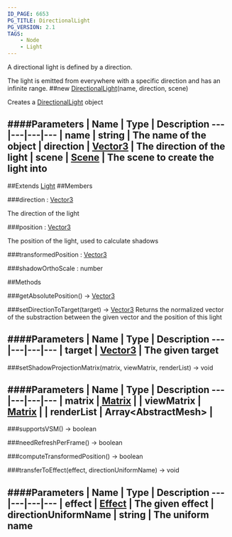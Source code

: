 ```yaml
---
ID_PAGE: 6653
PG_TITLE: DirectionalLight
PG_VERSION: 2.1
TAGS:
    - Node
    - Light
---
```


A directional light is defined by a direction.

The light is emitted from everywhere with a specific direction and has an infinite range.
##new [DirectionalLight](page.php?p=6653)(name, direction, scene)



Creates a [DirectionalLight](page.php?p=6653) object




####Parameters
 | Name | Type | Description
---|---|---|---
 | name | string | The name of the object
 | direction | [Vector3](page.php?p=6751) | The direction of the light
 | scene | [Scene](page.php?p=6662) | The scene to create the light into
---

##Extends
 [Light](page.php?p=6652)
##Members

###direction : [Vector3](page.php?p=6751)




The direction of the light



###position : [Vector3](page.php?p=6751)




The position of the light, used to calculate shadows






###transformedPosition : [Vector3](page.php?p=6751)







###shadowOrthoScale : number




##Methods

###getAbsolutePosition() &rarr; [Vector3](page.php?p=6751)




###setDirectionToTarget(target) &rarr; [Vector3](page.php?p=6751)
Returns the normalized vector of the substraction between the given vector and the position of this light





####Parameters
 | Name | Type | Description
---|---|---|---
 | target | [Vector3](page.php?p=6751) | The given target
---

###setShadowProjectionMatrix(matrix, viewMatrix, renderList) &rarr; void

####Parameters
 | Name | Type | Description
---|---|---|---
 | matrix | [Matrix](page.php?p=6754) | 
 | viewMatrix | [Matrix](page.php?p=6754) | 
 | renderList | Array&lt;AbstractMesh&gt; | 
---

###supportsVSM() &rarr; boolean


###needRefreshPerFrame() &rarr; boolean


###computeTransformedPosition() &rarr; boolean




###transferToEffect(effect, directionUniformName) &rarr; void

####Parameters
 | Name | Type | Description
---|---|---|---
 | effect | [Effect](page.php?p=6725) | The given effect
 | directionUniformName | string | The uniform name
---
